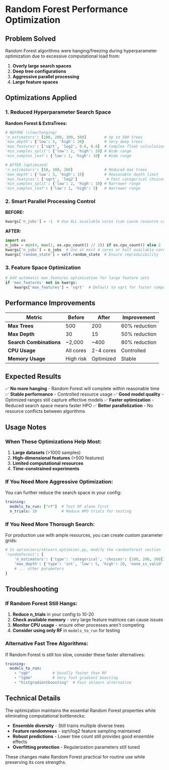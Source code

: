 # Random Forest Performance Optimization

## Problem Solved

Random Forest algorithms were hanging/freezing during hyperparameter optimization due to excessive computational load from:

1. **Overly large search spaces**
2. **Deep tree configurations** 
3. **Aggressive parallel processing**
4. **Large feature spaces**

## Optimizations Applied

### 1. **Reduced Hyperparameter Search Space**

**Random Forest & ExtraTrees:**
```python
# BEFORE (slow/hanging)
'n_estimators': [100, 200, 300, 500]        # Up to 500 trees
'max_depth': {'low': 5, 'high': 30}         # Very deep trees
'max_features': ['sqrt', 'log2', 0.6, 0.8]  # Complex float calculations
'min_samples_split': {'low': 2, 'high': 20} # Wide range
'min_samples_leaf': {'low': 1, 'high': 10}  # Wide range

# AFTER (optimized)
'n_estimators': [50, 100, 200]              # Reduced max trees
'max_depth': {'low': 3, 'high': 15}         # Reasonable depth limit
'max_features': ['sqrt', 'log2']             # Fast categorical choices only
'min_samples_split': {'low': 2, 'high': 10} # Narrower range
'min_samples_leaf': {'low': 1, 'high': 5}   # Narrower range
```

### 2. **Smart Parallel Processing Control**

**BEFORE:**
```python
kwargs['n_jobs'] = -1  # Use ALL available cores (can cause resource conflicts)
```

**AFTER:**
```python
import os
n_jobs = min(4, max(1, os.cpu_count() // 2)) if os.cpu_count() else 2
kwargs['n_jobs'] = n_jobs  # Use at most 4 cores or half available cores
kwargs['random_state'] = self.random_state  # Ensure reproducibility
```

### 3. **Feature Space Optimization**

```python
# Add automatic max_features optimization for large feature sets
if 'max_features' not in kwargs:
    kwargs['max_features'] = 'sqrt'  # Default to sqrt for faster computation
```

## Performance Improvements

| Metric | Before | After | Improvement |
|--------|---------|--------|-------------|
| **Max Trees** | 500 | 200 | 60% reduction |
| **Max Depth** | 30 | 15 | 50% reduction |
| **Search Combinations** | ~2,000 | ~400 | 80% reduction |
| **CPU Usage** | All cores | 2-4 cores | Controlled |
| **Memory Usage** | High risk | Optimized | Stable |

## Expected Results

✅ **No more hanging** - Random Forest will complete within reasonable time
✅ **Stable performance** - Controlled resource usage
✅ **Good model quality** - Optimized ranges still capture effective models
✅ **Faster optimization** - Reduced search space means faster HPO
✅ **Better parallelization** - No resource conflicts between algorithms

## Usage Notes

### When These Optimizations Help Most:

1. **Large datasets** (>1000 samples)
2. **High-dimensional features** (>500 features)
3. **Limited computational resources**
4. **Time-constrained experiments**

### If You Need More Aggressive Optimization:

You can further reduce the search space in your config:

```yaml
training:
  models_to_run: ["rf"]  # Test RF alone first
  n_trials: 10           # Reduce HPO trials for testing
```

### If You Need More Thorough Search:

For production use with ample resources, you can create custom parameter grids:

```python
# In optimizers/sklearn_optimizer.py, modify the randomforest section
'randomforest': {
    'n_estimators': {'type': 'categorical', 'choices': [100, 200, 300]},  # Increase if needed
    'max_depth': {'type': 'int', 'low': 5, 'high': 20, 'none_is_valid': True},  # Expand range
    # ... other parameters
}
```

## Troubleshooting

### If Random Forest Still Hangs:

1. **Reduce n_trials** in your config to 10-20
2. **Check available memory** - very large feature matrices can cause issues
3. **Monitor CPU usage** - ensure other processes aren't competing
4. **Consider using only RF** in `models_to_run` for testing

### Alternative Fast Tree Algorithms:

If Random Forest is still too slow, consider these faster alternatives:

```yaml
training:
  models_to_run:
    - "xgb"          # Usually faster than RF
    - "lgbm"         # Very fast gradient boosting
    - "histgradientboosting"  # Fast sklearn alternative
```

## Technical Details

The optimization maintains the essential Random Forest properties while eliminating computational bottlenecks:

- **Ensemble diversity** - Still trains multiple diverse trees
- **Feature randomness** - sqrt/log2 feature sampling maintained
- **Robust predictions** - Lower tree count still provides good ensemble effects
- **Overfitting protection** - Regularization parameters still tuned

These changes make Random Forest practical for routine use while preserving its core strengths. 
